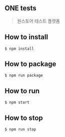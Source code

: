 ## ONE tests

> 원스토어 테스트 플랫폼

## How to install

```
$ npm install
```

## How to package

```
$ npm run package
```

## How to run
```
$ npm start
```

## How to stop
```
$ npm run stop
```